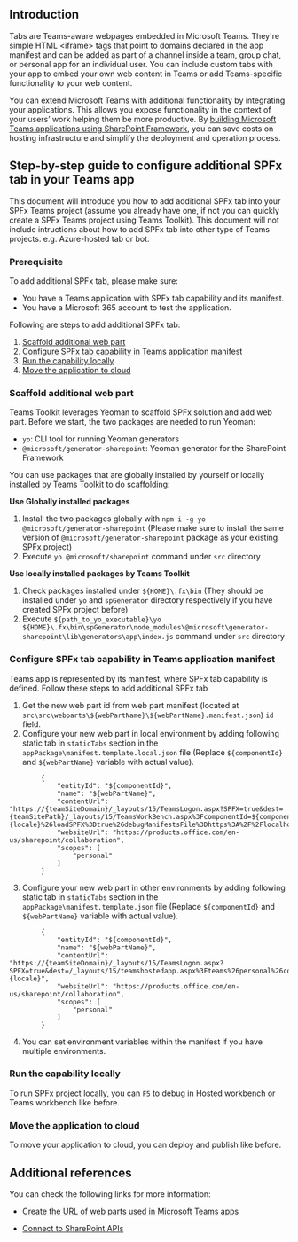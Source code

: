 ## Introduction
Tabs are Teams-aware webpages embedded in Microsoft Teams. They're simple HTML <iframe\> tags that point to domains declared in the app manifest and can be added as part of a channel inside a team, group chat, or personal app for an individual user. You can include custom tabs with your app to embed your own web content in Teams or add Teams-specific functionality to your web content. 

You can extend Microsoft Teams with additional functionality by integrating your applications. This allows you expose functionality in the context of your users’ work helping them be more productive. By [building Microsoft Teams applications using SharePoint Framework](https://learn.microsoft.com/en-us/sharepoint/dev/spfx/integrate-with-teams-introduction), you can save costs on hosting infrastructure and simplify the deployment and operation process.

## Step-by-step guide to configure additional SPFx tab in your Teams app 
This document will introduce you how to add additional SPFx tab into your SPFx Teams project (assume you already have one, if not you can quickly create a SPFx Teams project using Teams Toolkit). This document will not include intructions about how to add SPFx tab into other type of Teams projects. e.g. Azure-hosted tab or bot. 

### Prerequisite
To add additional SPFx tab, please make sure: 
- You have a Teams application with SPFx tab capability and its manifest. 
- You have a Microsoft 365 account to test the application. 

Following are steps to add additional SPFx tab:
1. [Scaffold additional web part](https://github.com/OfficeDev/TeamsFx/wiki/_new#scaffold-additional-web-part)
2. [Configure SPFx tab capability in Teams application manifest](https://github.com/OfficeDev/TeamsFx/wiki/_new#configure-spfx-tab-capability-in-teams-application-manifest)
3. [Run the capability locally](https://github.com/OfficeDev/TeamsFx/wiki/_new#run-the-capability-locally)
4. [Move the application to cloud](https://github.com/OfficeDev/TeamsFx/wiki/_new#move-the-application-to-cloud)

### Scaffold additional web part
Teams Toolkit leverages Yeoman to scaffold SPFx solution and add web part. Before we start, the two packages are needed to run Yeoman:
- `yo`: CLI tool for running Yeoman generators
- `@microsoft/generator-sharepoint`: Yeoman generator for the SharePoint Framework

You can use packages that are globally installed by yourself or locally installed by Teams Toolkit to do scaffolding:

**Use Globally installed packages**
1. Install the two packages globally with `npm i -g yo @microsoft/generator-sharepoint` (Please make sure to install the same version of `@microsoft/generator-sharepoint` package as your existing SPFx project)
2. Execute `yo @microsoft/sharepoint` command under `src` directory

**Use locally installed packages by Teams Toolkit**
1. Check packages installed under `${HOME}\.fx\bin` (They should be installed under `yo` and `spGenerator` directory respectively if you have created SPFx project before)
2. Execute `${path_to_yo_executable}\yo ${HOME}\.fx\bin\spGenerator\node_modules\@microsoft\generator-sharepoint\lib\generators\app\index.js` command under `src` directory

### Configure SPFx tab capability in Teams application manifest
Teams app is represented by its manifest, where SPFx tab capability is defined. Follow these steps to add additional SPFx tab
1. Get the new web part id from web part manifest (located at `src\src\webparts\${webPartName}\${webPartName}.manifest.json`) `id` field. 
2. Configure your new web part in local environment by adding following static tab in `staticTabs` section in the `appPackage\manifest.template.local.json` file (Replace `${componentId}` and `${webPartName}` variable with actual value).
```
        {
            "entityId": "${componentId}",
            "name": "${webPartName}",
            "contentUrl": "https://{teamSiteDomain}/_layouts/15/TeamsLogon.aspx?SPFX=true&dest={teamSitePath}/_layouts/15/TeamsWorkBench.aspx%3FcomponentId=${componentId}%26teams%26personal%26forceLocale={locale}%26loadSPFX%3Dtrue%26debugManifestsFile%3Dhttps%3A%2F%2Flocalhost%3A4321%2Ftemp%2Fmanifests.js",
            "websiteUrl": "https://products.office.com/en-us/sharepoint/collaboration",
            "scopes": [
                "personal"
            ]
        }
```
3. Configure your new web part in other environments by adding following static tab in `staticTabs` section in the `appPackage\manifest.template.json` file (Replace `${componentId}` and `${webPartName}` variable with actual value).
```
        {
            "entityId": "${componentId}",
            "name": "${webPartName}",
            "contentUrl": "https://{teamSiteDomain}/_layouts/15/TeamsLogon.aspx?SPFX=true&dest=/_layouts/15/teamshostedapp.aspx%3Fteams%26personal%26componentId=${componentId}%26forceLocale={locale}",
            "websiteUrl": "https://products.office.com/en-us/sharepoint/collaboration",
            "scopes": [
                "personal"
            ]
        }
```

4. You can set environment variables within the manifest if you have multiple environments.

### Run the capability locally

To run SPFx project locally, you can `F5` to debug in Hosted workbench or Teams workbench like before.

### Move the application to cloud

To move your application to cloud, you can deploy and publish like before.

## Additional references
You can check the following links for more information: 
- [Create the URL of web parts used in Microsoft Teams apps](https://learn.microsoft.com/en-us/sharepoint/dev/spfx/deployment-spfx-teams-solutions#dynamically-reference-the-underlying-sharepoint-site-urls)

- [Connect to SharePoint APIs](https://learn.microsoft.com/en-us/sharepoint/dev/spfx/connect-to-sharepoint)